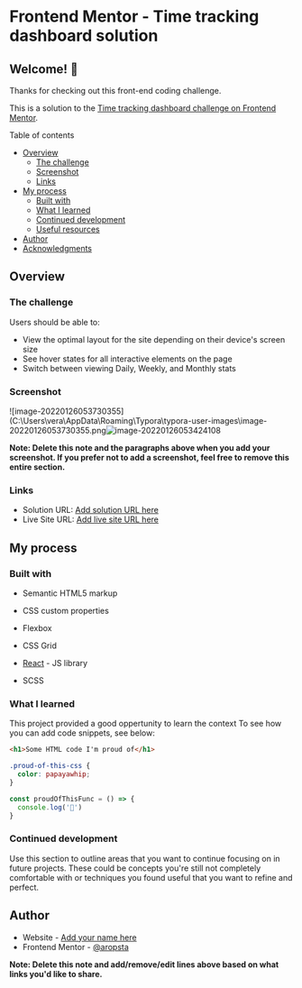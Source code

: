 # Frontend Mentor - Time tracking dashboard solution

## Welcome! 👋

Thanks for checking out this front-end coding challenge.

This is a solution to the [Time tracking dashboard challenge on Frontend Mentor](https://www.frontendmentor.io/challenges/time-tracking-dashboard-UIQ7167Jw). 

Table of contents

- [Overview](#overview)
  - [The challenge](#the-challenge)
  - [Screenshot](#screenshot)
  - [Links](#links)
- [My process](#my-process)
  - [Built with](#built-with)
  - [What I learned](#what-i-learned)
  - [Continued development](#continued-development)
  - [Useful resources](#useful-resources)
- [Author](#author)
- [Acknowledgments](#acknowledgments)

## Overview

### The challenge

Users should be able to:

- View the optimal layout for the site depending on their device's screen size
- See hover states for all interactive elements on the page
- Switch between viewing Daily, Weekly, and Monthly stats

### Screenshot





![image-20220126053730355](C:\Users\vera\AppData\Roaming\Typora\typora-user-images\image-20220126053730355.png![image-20220126053424108](C:\Users\vera\AppData\Roaming\Typora\typora-user-images\image-20220126053424108.png)

**Note: Delete this note and the paragraphs above when you add your screenshot. If you prefer not to add a screenshot, feel free to remove this entire section.**

### Links

- Solution URL: [Add solution URL here](https://your-solution-url.com)
- Live Site URL: [Add live site URL here](https://61f043e2fa3a5f0008b08402--jolly-hopper-43a522.netlify.app/)

## My process

### Built with

- Semantic HTML5 markup

- CSS custom properties

- Flexbox

- CSS Grid

- [React](https://reactjs.org/) - JS library

- SCSS

  

### What I learned

This project provided a good oppertunity to learn the context 
To see how you can add code snippets, see below:

```html
<h1>Some HTML code I'm proud of</h1>
```
```css
.proud-of-this-css {
  color: papayawhip;
}
```
```js
const proudOfThisFunc = () => {
  console.log('🎉')
}
```



### Continued development

Use this section to outline areas that you want to continue focusing on in future projects. These could be concepts you're still not completely comfortable with or techniques you found useful that you want to refine and perfect.



## Author

- Website - [Add your name here](https://www.your-site.com)
- Frontend Mentor - [@aropsta](https://www.frontendmentor.io/profile/aropsta)

**Note: Delete this note and add/remove/edit lines above based on what links you'd like to share.**
